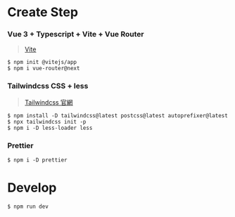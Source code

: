 # Create Step

### Vue 3 + Typescript + Vite + Vue Router
> [Vite](https://github.com/vitejs/vite)

```shell
$ npm init @vitejs/app
$ npm i vue-router@next
```

### Tailwindcss CSS + less
> [Tailwindcss 官網](https://tailwindcss.com/docs/guides/vue-3-vite)

```shell
$ npm install -D tailwindcss@latest postcss@latest autoprefixer@latest
$ npx tailwindcss init -p
$ npm i -D less-loader less
```

### Prettier

```shell
$ npm i -D prettier
```

# Develop

```shell
$ npm run dev
```
